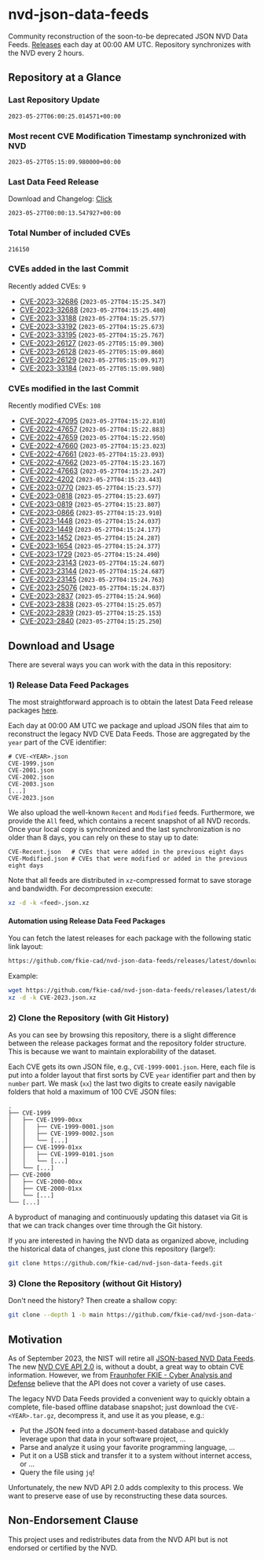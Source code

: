 # nvd-json-data-feeds

Community reconstruction of the soon-to-be deprecated JSON NVD Data Feeds. 
[Releases](https://github.com/fkie-cad/nvd-json-data-feeds/releases/latest) each day at 00:00 AM UTC.
Repository synchronizes with the NVD every 2 hours.

## Repository at a Glance

### Last Repository Update

```plain
2023-05-27T06:00:25.014571+00:00
```

### Most recent CVE Modification Timestamp synchronized with NVD

```plain
2023-05-27T05:15:09.980000+00:00
```

### Last Data Feed Release

Download and Changelog: [Click](https://github.com/fkie-cad/nvd-json-data-feeds/releases/latest)

```plain
2023-05-27T00:00:13.547927+00:00
```

### Total Number of included CVEs

```plain
216150
```

### CVEs added in the last Commit

Recently added CVEs: `9`

* [CVE-2023-32686](CVE-2023/CVE-2023-326xx/CVE-2023-32686.json) (`2023-05-27T04:15:25.347`)
* [CVE-2023-32688](CVE-2023/CVE-2023-326xx/CVE-2023-32688.json) (`2023-05-27T04:15:25.480`)
* [CVE-2023-33188](CVE-2023/CVE-2023-331xx/CVE-2023-33188.json) (`2023-05-27T04:15:25.577`)
* [CVE-2023-33192](CVE-2023/CVE-2023-331xx/CVE-2023-33192.json) (`2023-05-27T04:15:25.673`)
* [CVE-2023-33195](CVE-2023/CVE-2023-331xx/CVE-2023-33195.json) (`2023-05-27T04:15:25.767`)
* [CVE-2023-26127](CVE-2023/CVE-2023-261xx/CVE-2023-26127.json) (`2023-05-27T05:15:09.300`)
* [CVE-2023-26128](CVE-2023/CVE-2023-261xx/CVE-2023-26128.json) (`2023-05-27T05:15:09.860`)
* [CVE-2023-26129](CVE-2023/CVE-2023-261xx/CVE-2023-26129.json) (`2023-05-27T05:15:09.917`)
* [CVE-2023-33184](CVE-2023/CVE-2023-331xx/CVE-2023-33184.json) (`2023-05-27T05:15:09.980`)


### CVEs modified in the last Commit

Recently modified CVEs: `108`

* [CVE-2022-47095](CVE-2022/CVE-2022-470xx/CVE-2022-47095.json) (`2023-05-27T04:15:22.810`)
* [CVE-2022-47657](CVE-2022/CVE-2022-476xx/CVE-2022-47657.json) (`2023-05-27T04:15:22.883`)
* [CVE-2022-47659](CVE-2022/CVE-2022-476xx/CVE-2022-47659.json) (`2023-05-27T04:15:22.950`)
* [CVE-2022-47660](CVE-2022/CVE-2022-476xx/CVE-2022-47660.json) (`2023-05-27T04:15:23.023`)
* [CVE-2022-47661](CVE-2022/CVE-2022-476xx/CVE-2022-47661.json) (`2023-05-27T04:15:23.093`)
* [CVE-2022-47662](CVE-2022/CVE-2022-476xx/CVE-2022-47662.json) (`2023-05-27T04:15:23.167`)
* [CVE-2022-47663](CVE-2022/CVE-2022-476xx/CVE-2022-47663.json) (`2023-05-27T04:15:23.247`)
* [CVE-2022-4202](CVE-2022/CVE-2022-42xx/CVE-2022-4202.json) (`2023-05-27T04:15:23.443`)
* [CVE-2023-0770](CVE-2023/CVE-2023-07xx/CVE-2023-0770.json) (`2023-05-27T04:15:23.577`)
* [CVE-2023-0818](CVE-2023/CVE-2023-08xx/CVE-2023-0818.json) (`2023-05-27T04:15:23.697`)
* [CVE-2023-0819](CVE-2023/CVE-2023-08xx/CVE-2023-0819.json) (`2023-05-27T04:15:23.807`)
* [CVE-2023-0866](CVE-2023/CVE-2023-08xx/CVE-2023-0866.json) (`2023-05-27T04:15:23.910`)
* [CVE-2023-1448](CVE-2023/CVE-2023-14xx/CVE-2023-1448.json) (`2023-05-27T04:15:24.037`)
* [CVE-2023-1449](CVE-2023/CVE-2023-14xx/CVE-2023-1449.json) (`2023-05-27T04:15:24.177`)
* [CVE-2023-1452](CVE-2023/CVE-2023-14xx/CVE-2023-1452.json) (`2023-05-27T04:15:24.287`)
* [CVE-2023-1654](CVE-2023/CVE-2023-16xx/CVE-2023-1654.json) (`2023-05-27T04:15:24.377`)
* [CVE-2023-1729](CVE-2023/CVE-2023-17xx/CVE-2023-1729.json) (`2023-05-27T04:15:24.490`)
* [CVE-2023-23143](CVE-2023/CVE-2023-231xx/CVE-2023-23143.json) (`2023-05-27T04:15:24.607`)
* [CVE-2023-23144](CVE-2023/CVE-2023-231xx/CVE-2023-23144.json) (`2023-05-27T04:15:24.687`)
* [CVE-2023-23145](CVE-2023/CVE-2023-231xx/CVE-2023-23145.json) (`2023-05-27T04:15:24.763`)
* [CVE-2023-25076](CVE-2023/CVE-2023-250xx/CVE-2023-25076.json) (`2023-05-27T04:15:24.837`)
* [CVE-2023-2837](CVE-2023/CVE-2023-28xx/CVE-2023-2837.json) (`2023-05-27T04:15:24.960`)
* [CVE-2023-2838](CVE-2023/CVE-2023-28xx/CVE-2023-2838.json) (`2023-05-27T04:15:25.057`)
* [CVE-2023-2839](CVE-2023/CVE-2023-28xx/CVE-2023-2839.json) (`2023-05-27T04:15:25.153`)
* [CVE-2023-2840](CVE-2023/CVE-2023-28xx/CVE-2023-2840.json) (`2023-05-27T04:15:25.250`)


## Download and Usage

There are several ways you can work with the data in this repository:

### 1) Release Data Feed Packages

The most straightforward approach is to obtain the latest Data Feed release packages [here](https://github.com/fkie-cad/nvd-json-data-feeds/releases/latest).

Each day at 00:00 AM UTC we package and upload JSON files that aim to reconstruct the legacy NVD CVE Data Feeds.
Those are aggregated by the `year` part of the CVE identifier:

```
# CVE-<YEAR>.json
CVE-1999.json
CVE-2001.json
CVE-2002.json
CVE-2003.json
[...]
CVE-2023.json
```

We also upload the well-known `Recent` and `Modified` feeds.
Furthermore, we provide the `All` feed, which contains a recent snapshot of all NVD records.
Once your local copy is synchronized and the last synchronization is no older than 8 days, you can rely on these to stay up to date:

```plain
CVE-Recent.json   # CVEs that were added in the previous eight days
CVE-Modified.json # CVEs that were modified or added in the previous eight days
```

Note that all feeds are distributed in `xz`-compressed format to save storage and bandwidth.
For decompression execute:

```sh
xz -d -k <feed>.json.xz
```


#### Automation using Release Data Feed Packages

You can fetch the latest releases for each package with the following static link layout:

```sh
https://github.com/fkie-cad/nvd-json-data-feeds/releases/latest/download/CVE-<YEAR>.json.xz
```

Example:

```sh
wget https://github.com/fkie-cad/nvd-json-data-feeds/releases/latest/download/CVE-2023.json.xz
xz -d -k CVE-2023.json.xz
```

### 2) Clone the Repository (with Git History)

As you can see by browsing this repository, there is a slight difference between the release packages format and the repository folder structure.
This is because we want to maintain explorability of the dataset.

Each CVE gets its own JSON file, e.g., `CVE-1999-0001.json`.
Here, each file is put into a folder layout that first sorts by CVE `year` identifier part and then by `number` part.
We mask (`xx`) the last two digits to create easily navigable folders that hold a maximum of 100 CVE JSON files:

```plain
.
├── CVE-1999
│   ├── CVE-1999-00xx
│   │   ├── CVE-1999-0001.json
│   │   ├── CVE-1999-0002.json
│   │   └── [...]
│   ├── CVE-1999-01xx
│   │   ├── CVE-1999-0101.json
│   │   └── [...]
│   └── [...]
├── CVE-2000
│   ├── CVE-2000-00xx
│   ├── CVE-2000-01xx
│   └── [...]
└── [...]
```

A byproduct of managing and continuously updating this dataset via Git is that we can track changes over time through the Git history.

If you are interested in having the NVD data as organized above, including the historical data of changes, just clone this repository (large!):

```sh
git clone https://github.com/fkie-cad/nvd-json-data-feeds.git
```

### 3) Clone the Repository (without Git History)

Don't need the history? Then create a shallow copy:

```sh
git clone --depth 1 -b main https://github.com/fkie-cad/nvd-json-data-feeds.git
```

## Motivation

As of September 2023, the NIST will retire all [JSON-based NVD Data Feeds](https://nvd.nist.gov/vuln/data-feeds#divRetirementBanner-1).
The new [NVD CVE API 2.0](https://nvd.nist.gov/developers/vulnerabilities) is, without a doubt, a great way to obtain CVE information.
However, we from [Fraunhofer FKIE - Cyber Analysis and Defense](https://www.fkie.fraunhofer.de/en/departments/cad.html) believe that the API does not cover a variety of use cases.

The legacy NVD Data Feeds provided a convenient way to quickly obtain a complete, file-based offline database snapshot; just download the `CVE-<YEAR>.tar.gz`, decompress it, and use it as you please, e.g.:

* Put the JSON feed into a document-based database and quickly leverage upon that data in your software project, ...
* Parse and analyze it using your favorite programming language, ...
* Put it on a USB stick and transfer it to a system without internet access, or ...
* Query the file using `jq`!

Unfortunately, the new NVD API 2.0 adds complexity to this process.
We want to preserve ease of use by reconstructing these data sources.

## Non-Endorsement Clause

This project uses and redistributes data from the NVD API but is not endorsed or certified by the NVD.